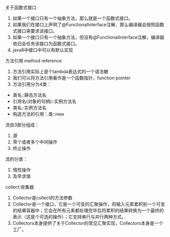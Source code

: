 关于函数式接口
 1. 如果一个接口只有一个抽象方法，那么就是一个函数式接口。
 2. 如果我们在接口上声明了@FunctionalInterface注解，那么编译器会按照函数式接口来要求该接口。
 3. 如果一个接口只有一个抽象方法，但没有@FunctionalInterface注解，编译器依旧会任务该接口为函数式接口。
 4. java8中接口中可以有默认实现
 
方法引用 method reference
 1. 方法引用实际上是个lambda表达式的一个语法糖
 2. 我们可以将方法引用看作是一个函数指针，function pointer
 3. 方法引用分为4类：
   * 类名::静态方法名
   * 引用名(对象的句柄)::实例方法名
   * 类名::实例方法名
   * 构造方法的引用：类::new        
   
流由3部分组成：
 1. 源
 2. 零个或者多个中间操作
 3. 终止操作
 
流的分类：
 1. 惰性操作
 2. 及早求值
 
collect:收集器
 1. Collector是collect的方法参数
 2. Collector是一个接口，它是一个可变的汇聚操作，将输入元素累积到一个可变的结果容器中；它会在所有元素都处理完毕后将累积的结果转换为一个最终的表示（这是个可选的操作）；它支持串行与并行两种方式。
 3. Collectors本身提供了关于Collector的常见汇聚实现，Collectors本身是一个工厂。
 
 
 
 
 
 
 
 
 